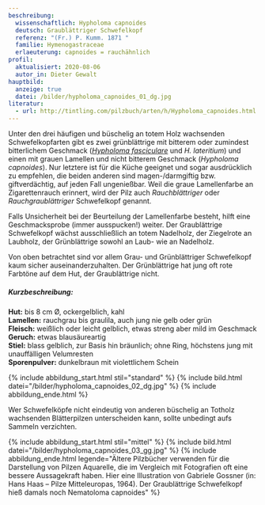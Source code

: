 ```yaml
---
beschreibung:
  wissenschaftlich: Hypholoma capnoides
  deutsch: Graublättriger Schwefelkopf
  referenz: "(Fr.) P. Kumm. 1871 "
  familie: Hymenogastraceae
  erlaeuterung: capnoides = rauchähnlich
profil:
  aktualisiert: 2020-08-06
  autor_in: Dieter Gewalt
hauptbild:
  anzeige: true
  datei: /bilder/hypholoma_capnoides_01_dg.jpg
literatur:
  - url: http://tintling.com/pilzbuch/arten/h/Hypholoma_capnoides.html
---
```

Unter den drei häufigen und büschelig an totem Holz wachsenden Schwefelkopfarten gibt es zwei grünblättrige mit bitterem oder zumindest bitterlichem Geschmack (*[Hypholoma fasciculare](/pilze/hypholoma-fasciculare-grünblättriger-schwefelkopf)* und *H. lateritium*) und einen mit grauen Lamellen und nicht bitterem Geschmack (*Hypholoma capnoides*). Nur letztere ist für die Küche geeignet und sogar ausdrücklich zu empfehlen, die beiden anderen sind magen-/darmgiftig bzw. giftverdächtig, auf jeden Fall ungenießbar. Weil die graue Lamellenfarbe an Zigarettenrauch erinnert, wird der Pilz auch *Rauchblättriger* oder *Rauchgraublättriger* Schwefelkopf genannt.

Falls Unsicherheit bei der Beurteilung der Lamellenfarbe besteht, hilft eine Geschmacksprobe (immer ausspucken!) weiter. Der Graublättrige Schwefelkopf wächst ausschließlich an totem Nadelholz, der Ziegelrote an Laubholz, der Grünblättrige sowohl an Laub- wie an Nadelholz.

Von oben betrachtet sind vor allem Grau- und Grünblättriger Schwefelkopf kaum sicher auseinanderzuhalten. Der Grünblättrige hat jung oft rote Farbtöne auf dem Hut, der Graublättrige nicht.

##### Kurzbeschreibung:

**Hut:** bis 8 cm Ø, ockergelblich, kahl\
**Lamellen:** rauchgrau bis graulila, auch jung nie gelb oder grün\
**Fleisch:** weißlich oder leicht gelblich, etwas streng aber mild im Geschmack\
**Geruch:** etwas blausäureartig\
**Stiel:** blass gelblich, zur Basis hin bräunlich; ohne Ring, höchstens jung mit unauffälligen Velumresten\
**Sporenpulver:** dunkelbraun mit violettlichem Schein

{% include abbildung_start.html stil="standard" %}
{% include bild.html datei="/bilder/hypholoma_capnoides_02_dg.jpg" %}
{% include abbildung_ende.html %}

Wer Schwefelköpfe nicht eindeutig von anderen büschelig an Totholz wachsenden Blätterpilzen unterscheiden kann, sollte unbedingt aufs Sammeln verzichten.

{% include abbildung_start.html stil="mittel" %}
{% include bild.html datei="/bilder/hypholoma_capnoides_03_gg.jpg" %}
{% include abbildung_ende.html legende="Ältere Pilzbücher verwenden für die Darstellung von Pilzen Aquarelle, die im Vergleich mit Fotografien oft eine bessere Aussagekraft haben. Hier eine Illustration von Gabriele Gossner (in: Hans Haas – Pilze Mitteleuropas, 1964). Der Graublättrige Schwefelkopf hieß damals noch Nematoloma capnoides" %}